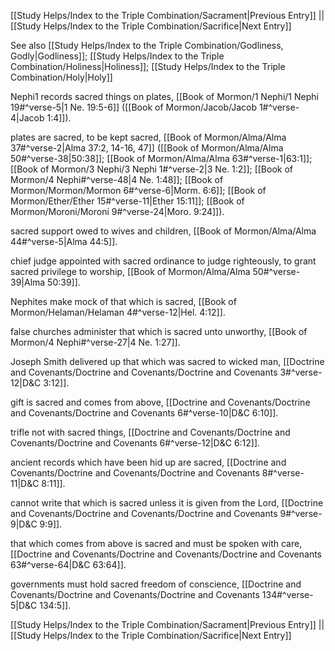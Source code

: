 [[Study Helps/Index to the Triple Combination/Sacrament|Previous Entry]]  ||  [[Study Helps/Index to the Triple Combination/Sacrifice|Next Entry]]

 See also [[Study Helps/Index to the Triple Combination/Godliness, Godly|Godliness]]; [[Study Helps/Index to the Triple Combination/Holiness|Holiness]]; [[Study Helps/Index to the Triple Combination/Holy|Holy]]

 Nephi1 records sacred things on plates, [[Book of Mormon/1 Nephi/1 Nephi 19#^verse-5|1 Ne. 19:5-6]] ([[Book of Mormon/Jacob/Jacob 1#^verse-4|Jacob 1:4]]).

 plates are sacred, to be kept sacred, [[Book of Mormon/Alma/Alma 37#^verse-2|Alma 37:2, 14-16, 47]] ([[Book of Mormon/Alma/Alma 50#^verse-38|50:38]]; [[Book of Mormon/Alma/Alma 63#^verse-1|63:1]]; [[Book of Mormon/3 Nephi/3 Nephi 1#^verse-2|3 Ne. 1:2]]; [[Book of Mormon/4 Nephi#^verse-48|4 Ne. 1:48]]; [[Book of Mormon/Mormon/Mormon 6#^verse-6|Morm. 6:6]]; [[Book of Mormon/Ether/Ether 15#^verse-11|Ether 15:11]]; [[Book of Mormon/Moroni/Moroni 9#^verse-24|Moro. 9:24]]).

 sacred support owed to wives and children, [[Book of Mormon/Alma/Alma 44#^verse-5|Alma 44:5]].

 chief judge appointed with sacred ordinance to judge righteously, to grant sacred privilege to worship, [[Book of Mormon/Alma/Alma 50#^verse-39|Alma 50:39]].

 Nephites make mock of that which is sacred, [[Book of Mormon/Helaman/Helaman 4#^verse-12|Hel. 4:12]].

 false churches administer that which is sacred unto unworthy, [[Book of Mormon/4 Nephi#^verse-27|4 Ne. 1:27]].

 Joseph Smith delivered up that which was sacred to wicked man, [[Doctrine and Covenants/Doctrine and Covenants/Doctrine and Covenants 3#^verse-12|D&C 3:12]].

 gift is sacred and comes from above, [[Doctrine and Covenants/Doctrine and Covenants/Doctrine and Covenants 6#^verse-10|D&C 6:10]].

 trifle not with sacred things, [[Doctrine and Covenants/Doctrine and Covenants/Doctrine and Covenants 6#^verse-12|D&C 6:12]].

 ancient records which have been hid up are sacred, [[Doctrine and Covenants/Doctrine and Covenants/Doctrine and Covenants 8#^verse-11|D&C 8:11]].

 cannot write that which is sacred unless it is given from the Lord, [[Doctrine and Covenants/Doctrine and Covenants/Doctrine and Covenants 9#^verse-9|D&C 9:9]].

 that which comes from above is sacred and must be spoken with care, [[Doctrine and Covenants/Doctrine and Covenants/Doctrine and Covenants 63#^verse-64|D&C 63:64]].

 governments must hold sacred freedom of conscience, [[Doctrine and Covenants/Doctrine and Covenants/Doctrine and Covenants 134#^verse-5|D&C 134:5]].

[[Study Helps/Index to the Triple Combination/Sacrament|Previous Entry]]  ||  [[Study Helps/Index to the Triple Combination/Sacrifice|Next Entry]]
